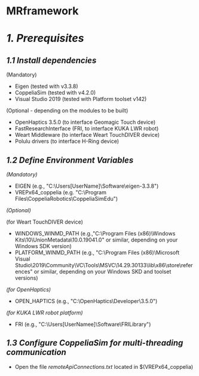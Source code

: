 # MRframework

*1. Prerequisites*
================

*1.1 Install dependencies*
------------------------

(Mandatory)

- Eigen (tested with v3.3.8)
- CoppeliaSim (tested with v4.2.0)
- Visual Studio 2019 (tested with Platform toolset v142)

(Optional - depending on the modules to be built)

- OpenHaptics 3.5.0 (to interface Geomagic Touch device)
- FastResearchInterface (FRI, to interface KUKA LWR robot)
- Weart Middleware (to interface Weart TouchDIVER device)
- Polulu drivers (to interface H-Ring device)


*1.2 Define Environment Variables*
--------------------------------

*(Mandatory)*

- EIGEN (e.g., "C:\Users\[UserName]\Software\eigen-3.3.8")
- VREPx64_coppelia (e.g. "C:\Program Files\CoppeliaRobotics\CoppeliaSimEdu")

*(Optional)*

(for Weart TouchDIVER device)
- WINDOWS_WINMD_PATH (e.g.,"C:\Program Files (x86)\Windows Kits\10\UnionMetadata\10.0.19041.0" or similar, depending on your Windows SDK version)
- PLATFORM_WINMD_PATH (e.g., "C:\Program Files (x86)\Microsoft Visual Studio\2019\Community\VC\Tools\MSVC\14.29.30133\lib\x86\store\references" or similar, depending on your Windows SKD and toolset versions)

*(for OpenHaptics)*
- OPEN_HAPTICS (e.g., "C:\OpenHaptics\Developer\3.5.0")

*(for KUKA LWR robot platform)*
- FRI (e.g., "C:\Users\[UserNamee]\Software\FRILibrary\")


*1.3 Configure CoppeliaSim for multi-threading communication*
-----------------------------------------------------------
- Open the file _remoteApiConnections.txt_ located in $(VREPx64_coppelia)

